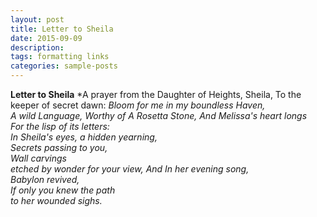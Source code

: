 ```yaml
---
layout: post
title: Letter to Sheila
date: 2015-09-09
description: 
tags: formatting links
categories: sample-posts
---
```


**Letter to Sheila**
*A prayer from the Daughter of Heights, Sheila,
To the keeper of secret dawn:
*Bloom for me in my boundless Haven,  
A wild Language,
Worthy of
A Rosetta Stone,* 
*And Melissa's heart longs  
For the lisp of its letters:  
In Sheila's eyes, a hidden yearning,  
Secrets passing to you,  
Wall carvings  
etched by wonder for your view,* 
*And In her evening song,  
Babylon revived,  
If only you knew the path  
to her wounded sighs.*
